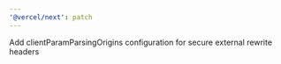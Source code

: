 ```yaml
---
'@vercel/next': patch
---
```


Add clientParamParsingOrigins configuration for secure external rewrite headers